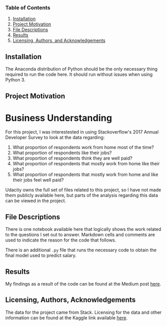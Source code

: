 ### Table of Contents

1. [Installation](#installation)
2. [Project Motivation](#motivation)
3. [File Descriptions](#files)
4. [Results](#results)
5. [Licensing, Authors, and Acknowledgements](#licensing)

## Installation <a name="installation"></a>

The Anaconda distribution of Python should be the only necessary thing required to run the code here. It should run without issues when using Python 3.

## Project Motivation<a name="motivation"></a>

# Business Understanding
For this project, I was interestested in using Stackoverflow's 2017 Annual Developer Survey to look at the data regarding:

1. What proportion of respondents work from home most of the time?
2. What proportion of respondents like their jobs?
3. What proportion of respondents think they are well paid?
4. What proportion of respondents that mostly work from home like their jobs?
5. What proportion of respondents that mostly work from home and like their jobs feel well paid?

Udacity owns the full set of files related to this project, so I have not made them publicly available here, but parts of the analysis regarding this data can be viewed in the project.


## File Descriptions <a name="files"></a>
There is one notebook available here that logically shows the work related to the questions I set out to answer. Markdown cells and comments are used to indicate the reason for the code that follows.

There is an additional `.py` file that runs the necessary code to obtain the final model used to predict salary.

## Results<a name="results"></a>

My findings as a result of the code can be found at the Medium post [here](https://steveellingson.medium.com/happy-with-home-work-bf0e42d02ff3).

## Licensing, Authors, Acknowledgements<a name="licensing"></a>

The data for the project came from Stack. Licensing for the data and other information can be found at the Kaggle link available [here](https://www.kaggle.com/stackoverflow/so-survey-2017/data).
